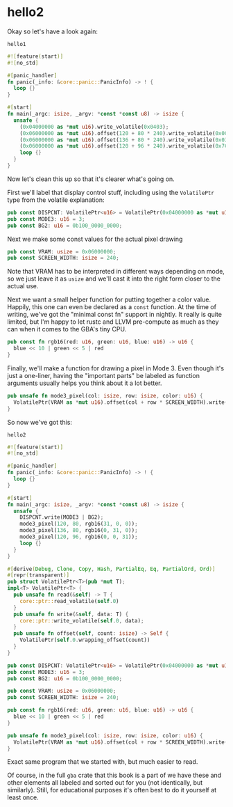 # hello2

Okay so let's have a look again:

`hello1`

```rust
#![feature(start)]
#![no_std]

#[panic_handler]
fn panic(_info: &core::panic::PanicInfo) -> ! {
  loop {}
}

#[start]
fn main(_argc: isize, _argv: *const *const u8) -> isize {
  unsafe {
    (0x04000000 as *mut u16).write_volatile(0x0403);
    (0x06000000 as *mut u16).offset(120 + 80 * 240).write_volatile(0x001F);
    (0x06000000 as *mut u16).offset(136 + 80 * 240).write_volatile(0x03E0);
    (0x06000000 as *mut u16).offset(120 + 96 * 240).write_volatile(0x7C00);
    loop {}
  }
}
```

Now let's clean this up so that it's clearer what's going on.

First we'll label that display control stuff, including using the `VolatilePtr`
type from the volatile explanation:

```rust
pub const DISPCNT: VolatilePtr<u16> = VolatilePtr(0x04000000 as *mut u16);
pub const MODE3: u16 = 3;
pub const BG2: u16 = 0b100_0000_0000;
```

Next we make some const values for the actual pixel drawing

```rust
pub const VRAM: usize = 0x06000000;
pub const SCREEN_WIDTH: isize = 240;
```

Note that VRAM has to be interpreted in different ways depending on mode, so we
just leave it as `usize` and we'll cast it into the right form closer to the
actual use.

Next we want a small helper function for putting together a color value.
Happily, this one can even be declared as a `const` function. At the time of
writing, we've got the "minimal const fn" support in nightly. It really is quite
limited, but I'm happy to let rustc and LLVM pre-compute as much as they can
when it comes to the GBA's tiny CPU.

```rust
pub const fn rgb16(red: u16, green: u16, blue: u16) -> u16 {
  blue << 10 | green << 5 | red
}
```

Finally, we'll make a function for drawing a pixel in Mode 3. Even though it's
just a one-liner, having the "important parts" be labeled as function arguments
usually helps you think about it a lot better.

```rust
pub unsafe fn mode3_pixel(col: isize, row: isize, color: u16) {
  VolatilePtr(VRAM as *mut u16).offset(col + row * SCREEN_WIDTH).write(color);
}
```

So now we've got this:

`hello2`

```rust
#![feature(start)]
#![no_std]

#[panic_handler]
fn panic(_info: &core::panic::PanicInfo) -> ! {
  loop {}
}

#[start]
fn main(_argc: isize, _argv: *const *const u8) -> isize {
  unsafe {
    DISPCNT.write(MODE3 | BG2);
    mode3_pixel(120, 80, rgb16(31, 0, 0));
    mode3_pixel(136, 80, rgb16(0, 31, 0));
    mode3_pixel(120, 96, rgb16(0, 0, 31));
    loop {}
  }
}

#[derive(Debug, Clone, Copy, Hash, PartialEq, Eq, PartialOrd, Ord)]
#[repr(transparent)]
pub struct VolatilePtr<T>(pub *mut T);
impl<T> VolatilePtr<T> {
  pub unsafe fn read(&self) -> T {
    core::ptr::read_volatile(self.0)
  }
  pub unsafe fn write(&self, data: T) {
    core::ptr::write_volatile(self.0, data);
  }
  pub unsafe fn offset(self, count: isize) -> Self {
    VolatilePtr(self.0.wrapping_offset(count))
  }
}

pub const DISPCNT: VolatilePtr<u16> = VolatilePtr(0x04000000 as *mut u16);
pub const MODE3: u16 = 3;
pub const BG2: u16 = 0b100_0000_0000;

pub const VRAM: usize = 0x06000000;
pub const SCREEN_WIDTH: isize = 240;

pub const fn rgb16(red: u16, green: u16, blue: u16) -> u16 {
  blue << 10 | green << 5 | red
}

pub unsafe fn mode3_pixel(col: isize, row: isize, color: u16) {
  VolatilePtr(VRAM as *mut u16).offset(col + row * SCREEN_WIDTH).write(color);
}
```

Exact same program that we started with, but much easier to read.

Of course, in the full `gba` crate that this book is a part of we have these and
other elements all labeled and sorted out for you (not identically, but
similarly). Still, for educational purposes it's often best to do it yourself at
least once.
